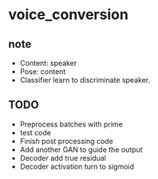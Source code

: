 # voice_conversion
## note
- Content: speaker
- Pose: content
- Classifier learn to discriminate speaker.

## TODO
- Preprocess batches with prime
- test code
- Finish post processing code
- Add another GAN to guide the output
- Decoder add true residual
- Decoder activation turn to sigmoid
